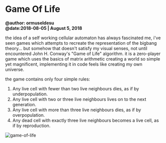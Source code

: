 # Game Of Life
**@author: ormuseldesu**  
**@date:2018-08-05 | August 5, 2018**  

the idea of a self working cellular automaton has always fascinated me, i've seen games which attempts to recreate the representation of the bigbang theory... but somehow that doesn't satisfy my visual senses, not until encountered John H. Conway's "Game of Life" algorithm. it is a zero-player game which uses the basics of matrix arithmetic creating a world so simple yet magnificent, implementing it in code feels like creating my own universe.

the game contains only four simple rules:  
1. Any live cell with fewer than two live neighbours dies, as if by underpopulation.  
2. Any live cell with two or three live neighbours lives on to the next generation.  
3. Any live cell with more than three live neighbours dies, as if by overpopulation.  
4. Any dead cell with exactly three live neighbours becomes a live cell, as if by reproduction.  

![game-of-life](https://user-images.githubusercontent.com/19354579/64915818-52d02000-d7b3-11e9-8cc7-afa80364e472.gif)

